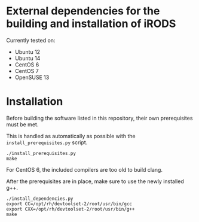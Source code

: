 # External dependencies for the building and installation of iRODS

Currently tested on:

- Ubuntu 12
- Ubuntu 14
- CentOS 6
- CentOS 7
- OpenSUSE 13

# Installation

Before building the software listed in this repository, their own prerequisites must be met.

This is handled as automatically as possible with the `install_prerequisites.py` script.

```
./install_prerequisites.py
make
```

For CentOS 6, the included compilers are too old to build clang.

After the prerequisites are in place, make sure to use the newly installed g++.

```
./install_dependencies.py
export CC=/opt/rh/devtoolset-2/root/usr/bin/gcc
export CXX=/opt/rh/devtoolset-2/root/usr/bin/g++
make
```
